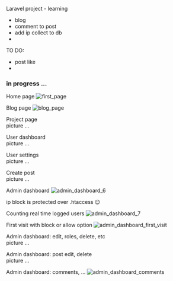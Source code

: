 
Laravel project - learning


- blog
- comment to post
- add ip collect to db
-

TO DO:
- post like
-

### in progress ...

Home page
![first_page](https://user-images.githubusercontent.com/46469418/114353450-52edf880-9b6d-11eb-8a44-58c161bfe1a8.png)

Blog page
![blog_page](https://user-images.githubusercontent.com/46469418/114354160-22f32500-9b6e-11eb-9c10-058d08575f78.png)

Project page\
picture ...

User dashboard\
picture ...

User settings\
picture ...

Create post\
picture ...





Admin dashboard
![admin_dashboard_6](https://user-images.githubusercontent.com/46469418/116086377-0abbf380-a6a0-11eb-93bb-29ea10d662ae.png)

ip block is protected over .htaccess 😉

Counting real time logged users
![admin_dashboard_7](https://user-images.githubusercontent.com/46469418/116086595-435bcd00-a6a0-11eb-8dc9-7779acd44f09.png)


First visit with block or allow option
![admin_dashboard_first_visit](https://user-images.githubusercontent.com/46469418/115117947-47516600-9fa1-11eb-8a8f-1467a0b14c4a.png)


Admin dashboard: edit, roles, delete, etc\
 picture ...

Admin dashboard: post edit, delete\
picture ...

Admin dashboard: comments, ...
![admin_dashboard_comments](https://user-images.githubusercontent.com/46469418/114666878-16520680-9cff-11eb-912d-166b3f12fa7b.png)
